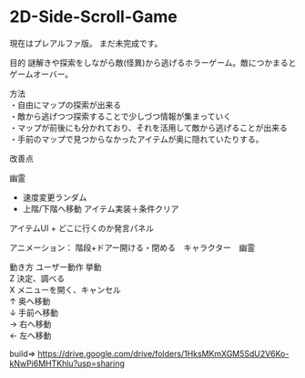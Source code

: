 # 2D-Side-Scroll-Game

現在はプレアルファ版。
まだ未完成です。

目的
謎解きや探索をしながら敵(怪異)から逃げるホラーゲーム。敵につかまるとゲームオーバー。

方法																
・自由にマップの探索が出来る																
・敵から逃げつつ探索することで少しづつ情報が集まっていく																
・マップが前後にも分かれており、それを活用して敵から逃げることが出来る																
・手前のマップで見つからなかったアイテムが奥に隠れていたりする。	

改善点


幽霊 
- 速度変更ランダム 
- 上階/下階へ移動
アイテム実装＋条件クリア

アイテムUI + どこに行くのか発言パネル

アニメーション：
階段+ドアー開ける・閉める　キャラクター　幽霊

動き方
	ユーザー動作				挙動							
	Z				決定、調べる							
	X				メニューを開く、キャンセル							
	↑				奥へ移動							
	↓				手前へ移動							
	→				右へ移動							
	←				左へ移動							
  
  build=>
  https://drive.google.com/drive/folders/1HksMKmXGM5SdU2V6Ko-kNwPi6MHTKhlu?usp=sharing
